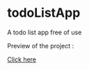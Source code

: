 # todoListApp
A todo list app free of use

Preview of the project :

<a href='https://phoenixwright-creator.github.io/todoListApp/' target='_blank'>Click here</a>
